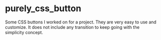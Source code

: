 # purely_css_button
Some CSS buttons I worked on for a project. They are very easy to use and customize. It does not include any transition to keep going with the simplicity concept.
